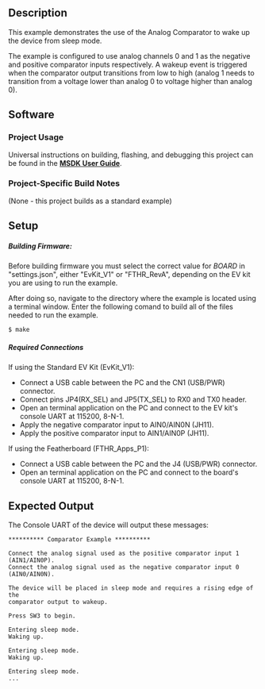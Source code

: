 ## Description

This example demonstrates the use of the Analog Comparator to wake up the device from sleep mode. 

The example is configured to use analog channels 0 and 1 as the negative and positive comparator inputs respectively. A wakeup event is triggered when the comparator output transitions from low to high (analog 1 needs to transition from a voltage lower than analog 0 to voltage higher than analog 0).


## Software

### Project Usage

Universal instructions on building, flashing, and debugging this project can be found in the **[MSDK User Guide](https://analog-devices-msdk.github.io/msdk/USERGUIDE/)**.

### Project-Specific Build Notes

(None - this project builds as a standard example)

## Setup

##### Building Firmware:
Before building firmware you must select the correct value for _BOARD_  in "settings.json", either "EvKit\_V1" or "FTHR\_RevA", depending on the EV kit you are using to run the example.

After doing so, navigate to the directory where the example is located using a terminal window. Enter the following comand to build all of the files needed to run the example.

```
$ make
```

##### Required Connections
If using the Standard EV Kit (EvKit_V1):
-   Connect a USB cable between the PC and the CN1 (USB/PWR) connector.
-   Connect pins JP4(RX_SEL) and JP5(TX_SEL) to RX0 and TX0  header.
-   Open an terminal application on the PC and connect to the EV kit's console UART at 115200, 8-N-1.
-   Apply the negative comparator input to AIN0/AIN0N (JH11).
-	Apply the positive comparator input to AIN1/AIN0P (JH11).

If using the Featherboard (FTHR\_Apps\_P1):
-   Connect a USB cable between the PC and the J4 (USB/PWR) connector.
-   Open an terminal application on the PC and connect to the board's console UART at 115200, 8-N-1.

## Expected Output

The Console UART of the device will output these messages:

```
********** Comparator Example **********

Connect the analog signal used as the positive comparator input 1 (AIN1/AIN0P).
Connect the analog signal used as the negative comparator input 0 (AIN0/AIN0N).

The device will be placed in sleep mode and requires a rising edge of the
comparator output to wakeup.

Press SW3 to begin.

Entering sleep mode.
Waking up.

Entering sleep mode.
Waking up.

Entering sleep mode.
...
```
